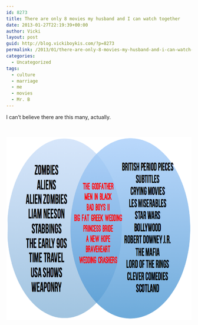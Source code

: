 ```yaml
---
id: 8273
title: There are only 8 movies my husband and I can watch together
date: 2013-01-27T22:19:39+00:00
author: Vicki
layout: post
guid: http://blog.vickiboykis.com/?p=8273
permalink: /2013/01/there-are-only-8-movies-my-husband-and-i-can-watch-together/
categories:
  - Uncategorized
tags:
  - culture
  - marriage
  - me
  - movies
  - Mr. B
---
```

I can&#8217;t believe there are this many, actually.

&nbsp;

<p style="text-align: center;">
  <a href="http://blog.vickiboykis.com/2013/01/there-are-only-8-movies-my-husband-and-i-can-watch-together/vennterrible/" rel="attachment wp-att-8285"><img class="aligncenter  wp-image-8285" alt="vennterrible" src="https://raw.githubusercontent.com/veekaybee/wlb/gh-pages/assets/images/2013/01/vennterrible.png" width="749" height="497" /></a>
</p>